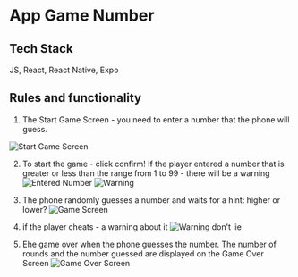 # App Game Number

## Tech Stack

JS, React, React Native, Expo

## Rules and functionality

1. The Start Game Screen - you need to enter a number that the phone will guess.


![Start Game Screen](<img src="https://github.com/VitaKoval/number-game/blob/master/assets/screnshoots/StartGame.png" width="100" heght="200">)

2. To start the game - click confirm!
   If the player entered a number that is greater or less than the range from 1 to 99 - there will be a warning
   ![Entered Number](<http(s)://адрес_картинки.png(jpg)>)
   ![Warning](<http(s)://адрес_картинки.png(jpg)>)

3. The phone randomly guesses a number and waits for a hint: higher or lower?
   ![Game Screen](<http(s)://адрес_картинки.png(jpg)>)

4. if the player cheats - a warning about it
   ![Warning don't lie](<http(s)://адрес_картинки.png(jpg)>)

5. Еhe game over when the phone guesses the number.
   The number of rounds and the number guessed are displayed on the Game Over Screen
   ![Game Over Screen](<http(s)://адрес_картинки.png(jpg)>)
